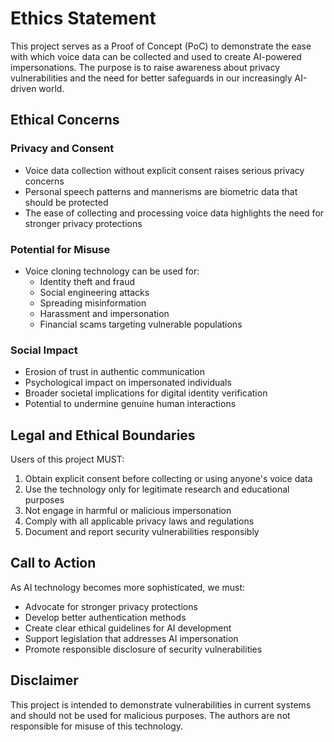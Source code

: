 # Ethics Statement

This project serves as a Proof of Concept (PoC) to demonstrate the ease with which voice data can be collected and used to create AI-powered impersonations. The purpose is to raise awareness about privacy vulnerabilities and the need for better safeguards in our increasingly AI-driven world.

## Ethical Concerns

### Privacy and Consent
- Voice data collection without explicit consent raises serious privacy concerns
- Personal speech patterns and mannerisms are biometric data that should be protected
- The ease of collecting and processing voice data highlights the need for stronger privacy protections

### Potential for Misuse
- Voice cloning technology can be used for:
  - Identity theft and fraud
  - Social engineering attacks
  - Spreading misinformation
  - Harassment and impersonation
  - Financial scams targeting vulnerable populations

### Social Impact
- Erosion of trust in authentic communication
- Psychological impact on impersonated individuals
- Broader societal implications for digital identity verification
- Potential to undermine genuine human interactions

## Legal and Ethical Boundaries

Users of this project MUST:
1. Obtain explicit consent before collecting or using anyone's voice data
2. Use the technology only for legitimate research and educational purposes
3. Not engage in harmful or malicious impersonation
4. Comply with all applicable privacy laws and regulations
5. Document and report security vulnerabilities responsibly

## Call to Action

As AI technology becomes more sophisticated, we must:
- Advocate for stronger privacy protections
- Develop better authentication methods
- Create clear ethical guidelines for AI development
- Support legislation that addresses AI impersonation
- Promote responsible disclosure of security vulnerabilities

## Disclaimer

This project is intended to demonstrate vulnerabilities in current systems and should not be used for malicious purposes. The authors are not responsible for misuse of this technology.
